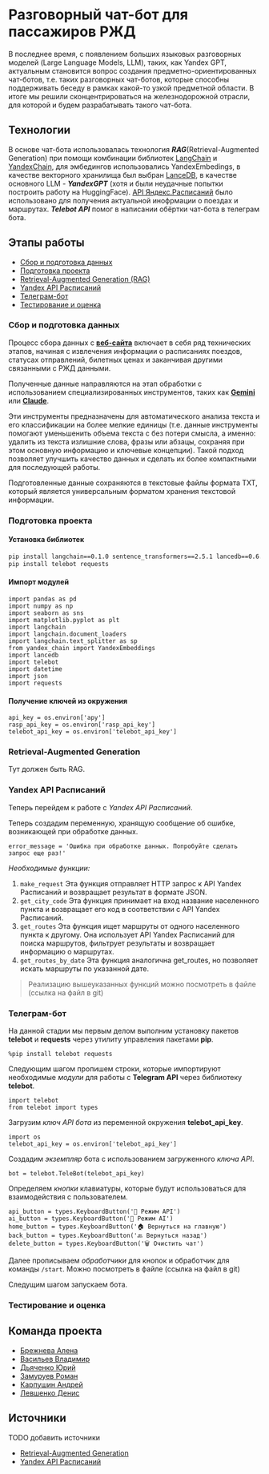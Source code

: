 # Разговорный чат-бот для пассажиров РЖД

В последнее время, с появлением больших языковых разговорных моделей 
(Large Language Models, LLM), таких, как Yandex GPT, актуальным становится вопрос 
создания предметно-ориентированных чат-ботов, т.е. таких разговорных чат-ботов, которые 
способны поддерживать беседу в рамках какой-то узкой предметной области. В итоге мы решили 
сконцентрироваться на железнодорожной отрасли, для которой и будем разрабатывать такого чат-бота.

## Технологии
В основе чат-бота использовалась технология _**RAG**_(Retrieval-Augmented Generation) при помощи комбинации библиотек [LangChain](https://www.langchain.com/) и [YandexChain](https://github.com/yandex-datasphere/yandex-chain), для эмбедингов использовались YandexEmbedings, в качестве векторного хранилища был выбран [LanceDB](https://lancedb.com/), в качестве основного LLM - _**YandexGPT**_ (хотя и были неудачные попытки построить работу на HuggingFace). 
[API Яндекс.Расписаний](https://yandex.ru/dev/rasp/raspapi/) было использовано для получения актуальной инофрмации о поездах и маршрутах.
_**Telebot API**_ помог в написании обёртки чат-бота в телеграм бота.

## Этапы работы

* [Сбор и подготовка данных](#сбор-и-подготовка-данных) 
* [Подготовка проекта](#подготовка-проекта)
* [Retrieval-Augmented Generation (RAG)](#retrieval-augmented-generation)
* [Yandex API Расписаний](#yandex-api-расписаний)
* [Телеграм-бот](#телеграм-бот)
* [Тестирование и оценка](#тестирование-и-оценка)

### Сбор и подготовка данных
Процесс сбора данных с **[веб-сайта](https://www.rzd.ru/)** включает в себя ряд технических этапов, 
начиная с извлечения информации о расписаниях поездов, статусах отправлений, билетных ценах и заканчивая другими связанными с РЖД данными. 

Полученные данные направляются на этап обработки с использованием специализированных инструментов, таких как **[Gemini](https://gemini.google.com/?hl=ru)** или **[Claude](https://www.anthropic.com/claude)**. 

Эти инструменты предназначены для автоматического анализа текста и его классификации на более мелкие единицы (т.е. данные инструменты помогают 
уменьшенить объема текста с без потери смысла, а именно: удалить из текста излишние слова, фразы или абзацы, сохраняя 
при этом основную информацию и ключевые концепции). Такой подход позволяет улучшить качество данных и сделать их более компактными 
для последующей работы.

Подготовленные данные сохраняются в текстовые файлы формата 
TXT, который является универсальным форматом хранения текстовой информации.

### Подготовка проекта 

#### Установка библиотек 

```cmd
pip install langchain==0.1.0 sentence_transformers==2.5.1 lancedb==0.6.0 unstructured==0.12.5 yandex_chain==0.0.7 yandexcloud==0.262.0
pip install telebot requests
```

#### Импорт модулей

```
import pandas as pd
import numpy as np
import seaborn as sns
import matplotlib.pyplot as plt
import langchain
import langchain.document_loaders
import langchain.text_splitter as sp
from yandex_chain import YandexEmbeddings
import lancedb
import telebot
import datetime
import json
import requests
```

#### Получение ключей из окружения

```
api_key = os.environ['apy']
rasp_api_key = os.environ['rasp_api_key']
telebot_api_key = os.environ['telebot_api_key']
```

### Retrieval-Augmented Generation

Тут должен быть RAG.

### Yandex API Расписаний

Теперь перейдем к работе с *Yandex API Расписаний*. 

Теперь создадим переменную, хранящую сообщение об ошибке, возникающей при обработке данных. 
```jupyter
error_message = 'Ошибка при обработке данных. Попробуйте сделать запрос еще раз!'
```

*Необходимые функции:* 
1. ```make_request``` Эта функция отправляет HTTP запрос к API Yandex Расписаний и возвращает результат в формате JSON.
2. ```get_city_code``` Эта функция принимает на вход название населенного пункта и возвращает его код в соответствии с API Yandex Расписаний.
3.  ```get_routes``` Эта функция ищет маршруты от одного населенного пункта к другому. Она использует API Yandex Расписаний для поиска маршрутов, фильтрует результаты и возвращает информацию о маршрутах.
4. ```get_routes_by_date``` Эта функция аналогична get_routes, но позволяет искать маршруты по указанной дате.

> Реализацию вышеуказанных функций можно посмотреть в файле (ссылка на файл в git)


### Телеграм-бот

На данной стадии мы первым делом выполним установку пакетов **telebot** и **requests** через утилиту управления пакетами **pip**.
```jupyter
%pip install telebot requests
```

Следующим шагом пропишем строки, которые импортируют необходимые *модули* для работы с **Telegram API** через библиотеку **telebot**.
```jupyter
import telebot
from telebot import types
```

Загрузим *ключ API бота* из переменной окружения **telebot_api_key**.
```jupyter
import os
telebot_api_key = os.environ['telebot_api_key']
```

Создадим *экземпляр* бота с использованием загруженного *ключа API*.
```jupyter
bot = telebot.TeleBot(telebot_api_key)
```

Определяем *кнопки* клавиатуры, которые будут использоваться для взаимодействия с пользователем.
```jupyter
api_button = types.KeyboardButton('📓 Режим API')
ai_button = types.KeyboardButton('🤖 Режим AI')
home_button = types.KeyboardButton('🏠 Вернуться на главную')
back_button = types.KeyboardButton('🔙 Вернуться назад')
delete_button = types.KeyboardButton('🗑 Очистить чат')
```

Далее прописываем *обработчики* для кнопок и обработчик для команды ```/start```.
Можно посмотреть в файле (ссылка на файл в git)

Следущим шагом запускаем бота.

### Тестирование и оценка

## Команда проекта

* [Брежнева Алена](https://github.com/alenka192003)
* [Васильев Владимир](https://github.com/SilentMiver) 
* [Дьяченко Юрий](https://github.com/YurDuiachenko)
* [Замуруев Роман](https://github.com/Zamuruev)
* [Карпушин Андрей](https://github.com/recwayer)
* [Левшенко Денис](https://github.com/kottzi)

## Источники
TODO добавить источники
* [Retrieval-Augmented Generation](https://habr.com/ru/articles/772130/)
* [Yandex API Расписаний](https://yandex.ru/dev/rasp/raspapi/)
